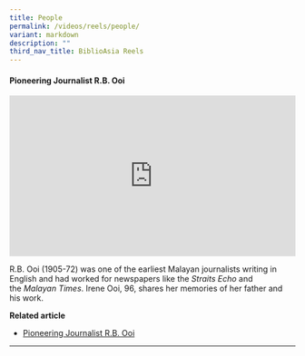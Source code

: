 ```yaml
---
title: People
permalink: /videos/reels/people/
variant: markdown
description: ""
third_nav_title: BiblioAsia Reels
---
```

#### **Pioneering Journalist R.B. Ooi**

<style>.embed-container {position: relative; padding-bottom: 56.25%; height: 0; overflow: hidden; max-width: 100%; } .embed-container iframe, .embed-container object, .embed-container embed { position: absolute; top: 0; left: 0; width: 100%; height: 100%; }</style><div class="embed-container"><iframe src="https://www.youtube.com/embed/J2EPQPWskds?list=PLJlLW0qKYHTPnbGAYPZtpahewt6xRgUzc" frameborder="0" allowfullscreen=""></iframe></div>

R.B. Ooi (1905-72) was one of the earliest Malayan journalists writing in English and had worked for newspapers like the&nbsp;_Straits Echo_&nbsp;and the&nbsp;_Malayan Times_. Irene Ooi, 96, shares her memories of her father and his work.

**Related article** <br>
* [Pioneering Journalist R.B. Ooi](/vol-20/issue-2/jul-sep-2024/singapore-journalist-newspaper-rb-ooi/)<br>

<hr>